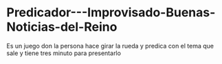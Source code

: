 # Predicador---Improvisado-Buenas-Noticias-del-Reino
Es un juego don la persona hace girar la rueda y predica con el tema que sale y tiene tres minuto para presentarlo
